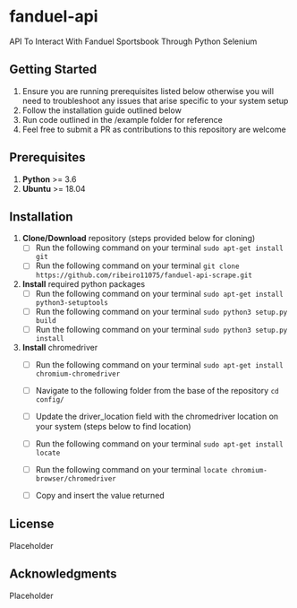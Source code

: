 # fanduel-api
API To Interact With Fanduel Sportsbook Through Python Selenium

## Getting Started

1. Ensure you are running prerequisites listed below otherwise you will need to troubleshoot any issues that arise specific to your system setup
1. Follow the installation guide outlined below
1. Run code outlined in the /example folder for reference
1. Feel free to submit a PR as contributions to this repository are welcome


## Prerequisites

1. **Python** >= 3.6
1. **Ubuntu** >= 18.04


## Installation

1. **Clone/Download** repository (steps provided below for cloning)
    - [ ] Run the following command on your terminal `sudo apt-get install git`
    - [ ] Run the following command on your terminal `git clone https://github.com/ribeiro11075/fanduel-api-scrape.git`

1. **Install** required python packages
    - [ ] Run the following command on your terminal `sudo apt-get install python3-setuptools`
    - [ ] Run the following command on your terminal `sudo python3 setup.py build`
    - [ ] Run the following command on your terminal `sudo python3 setup.py install`

1. **Install** chromedriver
    - [ ] Run the following command on your terminal `sudo apt-get install chromium-chromedriver`
    - [ ] Navigate to the following folder from the base of the repository `cd config/`
    - [ ] Update the driver_location field with the chromedriver location on your system (steps below to find location)
    - [ ] Run the following command on your terminal `sudo apt-get install locate`
    - [ ] Run the following command on your terminal `locate chromium-browser/chromedriver`
    - [ ] Copy and insert the value returned


## License
Placeholder


## Acknowledgments
Placeholder
